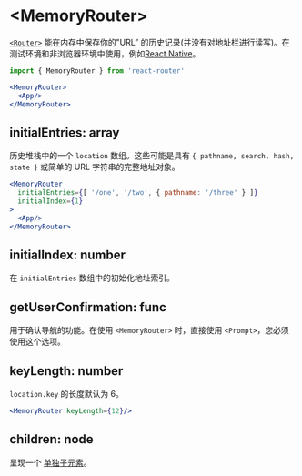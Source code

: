 # &lt;MemoryRouter>

[`<Router>`](Router.md) 能在内存中保存你的"URL” 的历史记录(并没有对地址栏进行读写)。在测试环境和非浏览器环境中使用，例如[React Native](https://facebook.github.io/react-native/)。

```jsx
import { MemoryRouter } from 'react-router'

<MemoryRouter>
  <App/>
</MemoryRouter>
```

## initialEntries: array

历史堆栈中的一个 `location` 数组。这些可能是具有 `{ pathname, search, hash, state }` 或简单的 URL 字符串的完整地址对象。

```jsx
<MemoryRouter
  initialEntries={[ '/one', '/two', { pathname: '/three' } ]}
  initialIndex={1}
>
  <App/>
</MemoryRouter>
```

## initialIndex: number

在 `initialEntries` 数组中的初始化地址索引。

## getUserConfirmation: func

用于确认导航的功能。在使用 `<MemoryRouter>` 时，直接使用 `<Prompt>`，您必须使用这个选项。

## keyLength: number

`location.key` 的长度默认为 6。

```jsx
<MemoryRouter keyLength={12}/>
```

## children: node

呈现一个 [单独子元素](https://facebook.github.io/react/docs/react-api.html#react.children.only)。